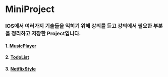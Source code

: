 # MiniProject
### IOS에서 여러가지 기술들을 익히기 위해 강의를 듣고 강의에서 필요한 부분을 정리하고 저장한 Project입니다.
#### 1. [MusicPlayer](https://github.com/JongPyoAhn/IOS_Study/tree/main/MiniProject/MusicPlay)
#### 2. [TodoList](https://github.com/JongPyoAhn/IOS_Study/tree/main/MiniProject/TodoList)
#### 3. [NetflixStyle](https://github.com/JongPyoAhn/IOS_Study/tree/main/MiniProject/NetflixStyle)
